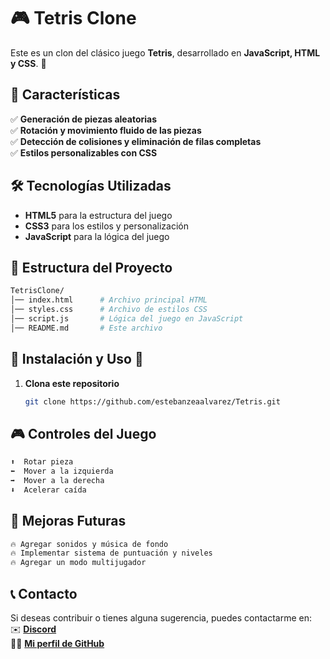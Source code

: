 # 🎮 Tetris Clone  

Este es un clon del clásico juego **Tetris**, desarrollado en **JavaScript, HTML y CSS**. 🚀  

## 📌 Características  

✅ **Generación de piezas aleatorias**  
✅ **Rotación y movimiento fluido de las piezas**  
✅ **Detección de colisiones y eliminación de filas completas**  
✅ **Estilos personalizables con CSS**  

## 🛠️ Tecnologías Utilizadas  

- **HTML5** para la estructura del juego  
- **CSS3** para los estilos y personalización  
- **JavaScript** para la lógica del juego  

## 📂 Estructura del Proyecto  

```bash
TetrisClone/
│── index.html      # Archivo principal HTML
│── styles.css      # Archivo de estilos CSS
│── script.js       # Lógica del juego en JavaScript
│── README.md       # Este archivo
```


## 📜 Instalación y Uso 🔧

1. **Clona este repositorio**  
   ```bash
   git clone https://github.com/estebanzeaalvarez/Tetris.git

## 🎮 Controles del Juego  

```bash
⬆️  Rotar pieza
⬅️  Mover a la izquierda
➡️  Mover a la derecha
⬇️  Acelerar caída
```

## 🚀 Mejoras Futuras  

```bash
🔥 Agregar sonidos y música de fondo  
🔥 Implementar sistema de puntuación y niveles  
🔥 Agregar un modo multijugador  
```

## 📞 Contacto

Si deseas contribuir o tienes alguna sugerencia, puedes contactarme en:  
✉️ **[Discord](https://discord.com/users/estebanzea777)**  
👨‍💻 **[Mi perfil de GitHub](https://github.com/estebanzeaalvarez)**  
